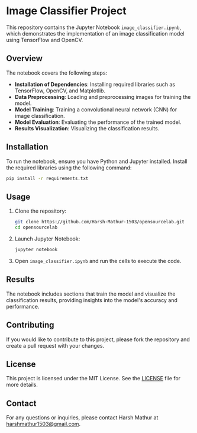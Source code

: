 # Image Classifier Project

This repository contains the Jupyter Notebook `image_classifier.ipynb`, which demonstrates the implementation of an image classification model using TensorFlow and OpenCV.

## Overview

The notebook covers the following steps:

- **Installation of Dependencies**: Installing required libraries such as TensorFlow, OpenCV, and Matplotlib.
- **Data Preprocessing**: Loading and preprocessing images for training the model.
- **Model Training**: Training a convolutional neural network (CNN) for image classification.
- **Model Evaluation**: Evaluating the performance of the trained model.
- **Results Visualization**: Visualizing the classification results.

## Installation

To run the notebook, ensure you have Python and Jupyter installed. Install the required libraries using the following command:

```bash
pip install -r requirements.txt
```

## Usage

1. Clone the repository:
   ```bash
   git clone https://github.com/Harsh-Mathur-1503/opensourcelab.git
   cd opensourcelab
   ```

2. Launch Jupyter Notebook:
   ```bash
   jupyter notebook
   ```

3. Open `image_classifier.ipynb` and run the cells to execute the code.

## Results

The notebook includes sections that train the model and visualize the classification results, providing insights into the model's accuracy and performance.

## Contributing

If you would like to contribute to this project, please fork the repository and create a pull request with your changes.

## License

This project is licensed under the MIT License. See the [LICENSE](LICENSE) file for more details.

## Contact

For any questions or inquiries, please contact Harsh Mathur at [harshmathur1503@gmail.com](mailto:harshmathur1503@gmail.com).
